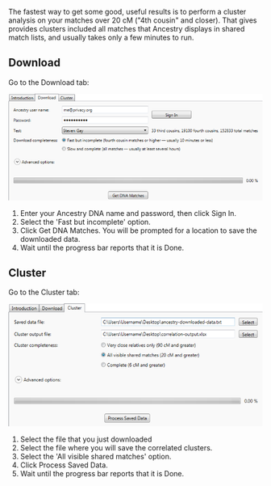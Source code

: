 The fastest way to get some good, useful results is to perform a cluster analysis on your matches over 20 cM ("4th cousin" and closer). That gives provides clusters included all matches that Ancestry displays in shared match lists, and usually takes only a few minutes to run.

## Download

Go to the Download tab:

![Download default](download/default.png)

1. Enter your Ancestry DNA name and password, then click Sign In.
2. Select the 'Fast but incomplete' option.
3. Click Get DNA Matches. You will be prompted for a location to save the downloaded data.
4. Wait until the progress bar reports that it is Done.

## Cluster

Go to the Cluster tab:

![Cluster default](cluster/default.png)

1. Select the file that you just downloaded
2. Select the file where you will save the correlated clusters.
3. Select the 'All visible shared matches' option.
4. Click Process Saved Data.
5. Wait until the progress bar reports that it is Done.